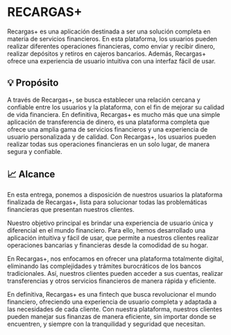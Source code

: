 # RECARGAS+
Recargas+ es una aplicación destinada a ser una solución completa en materia de servicios financieros. En esta plataforma, los usuarios pueden realizar diferentes operaciones financieras, como enviar y recibir dinero, realizar depósitos y retiros en cajeros bancarios. Además, Recargas+ ofrece una experiencia de usuario intuitiva con una interfaz fácil de usar.

## 💡 Propósito

A través de Recargas+, se busca establecer una relación cercana y confiable entre los usuarios y la plataforma, con el fin de mejorar su calidad de vida financiera.  En definitiva, Recargas+ es mucho más que una simple aplicación de transferencia de dinero, es una plataforma completa que ofrece una amplia gama de servicios financieros y una experiencia de usuario personalizada y de calidad. Con Recargas+, los usuarios pueden realizar todas sus operaciones financieras en un solo lugar, de manera segura y confiable.
## 📈 Alcance

En esta entrega, ponemos a disposición de nuestros usuarios la plataforma finalizada de Recargas+, lista para solucionar todas las problemáticas financieras que presentan nuestros clientes.

Nuestro objetivo principal es brindar una experiencia de usuario única y diferencial en el mundo financiero. Para ello, hemos desarrollado una aplicación intuitiva y fácil de usar, que permite a nuestros clientes realizar operaciones bancarias y financieras desde la comodidad de su hogar.

En Recargas+, nos enfocamos en ofrecer una plataforma totalmente digital, eliminando las complejidades y trámites burocráticos de los bancos tradicionales. Así, nuestros clientes pueden acceder a sus cuentas, realizar transferencias y otros servicios financieros de manera rápida y eficiente.

En definitiva, Recargas+ es una fintech que busca revolucionar el mundo financiero, ofreciendo una experiencia de usuario completa y adaptada a las necesidades de cada cliente. Con nuestra plataforma, nuestros clientes pueden manejar sus finanzas de manera eficiente, sin importar donde se encuentren, y siempre con la tranquilidad y seguridad que necesitan.
